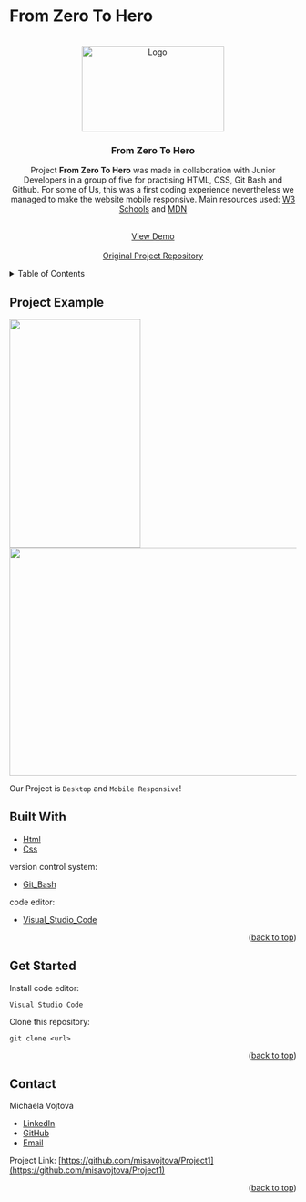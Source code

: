 # From Zero To Hero

<!-- ABOUT THE PROJECT -->
<div id="top"></div>

<!-- PROJECT LOGO -->
<br />
<div align="center">
  <img src="https://user-images.githubusercontent.com/64092039/143062887-290fcc92-3803-4aa9-9bc4-0a00c20fdb16.png" alt="Logo" width="250" height="150">
  </img>
<h3 align="center">From Zero To Hero </h3>
Project <b>From Zero To Hero</b> was made in collaboration with Junior Developers in a group of five for practising HTML, CSS, Git Bash and Github. For some of Us, this was a first coding experience nevertheless we managed to make the website mobile responsive. Main resources used: <a href="https://www.w3schools.com/html/">W3 Schools</a> and  <a href="https://developer.mozilla.org/en-US/docs/Web/CSS">MDN</a>

  <p align="center">
    <br />
    <a href="https://vaniatavares.github.io/Project1/">View Demo</a>
    <br />
     <br />
    <a href="https://github.com/VaniaTavares/Project1">Original Project Repository</a>
</div>

<!-- TABLE OF CONTENTS -->
<details>
  <summary>Table of Contents</summary>
  <ol>
    <li><a href="#project-example">Project Example</a></li>
    <li><a href="#built-with">Built With</a></li>
    <li><a href="#get-started">Installation</a></li>
    <li><a href="#contact">Contacts</a></li>
  </ol>
</details>

## Project Example

<p float="left">
  <img src="https://user-images.githubusercontent.com/64092039/143065941-7fe21d27-91d2-40b3-87b5-e16378613b6e.png" width="230" height="400"> 
 <img src="https://user-images.githubusercontent.com/64092039/143065879-82b6282a-4508-4c94-967e-722b95bf3634.png" width="600" height="400" >
</p>


Our Project is `Desktop` and `Mobile Responsive`!

## Built With

- [Html](https://html.spec.whatwg.org/multipage/)
- [Css](https://www.w3.org/Style/CSS/Overview.en.html)

<p>version control system:</p>

- [Git_Bash](https://git-scm.com/about)

<p>code editor:</p>

- [Visual_Studio_Code](https://visualstudio.microsoft.com/)

<p align="right">(<a href="#top">back to top</a>)</p>

## Get Started

Install code editor:

`Visual Studio Code`

Clone this repository:

`git clone <url>`


<p align="right">(<a href="#top">back to top</a>)</p>

<!-- CONTACT -->

## Contact

Michaela Vojtova

- [LinkedIn](https://www.linkedin.com/in/michaela-vojtova-917782170/)
- [GitHub](https://github.com/misavojtova)
- [Email](misacastella@gmail.com)

Project Link: [https://github.com/misavojtova/Project1](https://github.com/misavojtova/Project1)

<p align="right">(<a href="#top">back to top</a>)</p>
